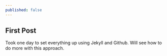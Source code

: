 ```yaml
---
published: false
---
```

## First Post

Took one day to set everything up using Jekyll and Github. Will see how to do more with this approach.
